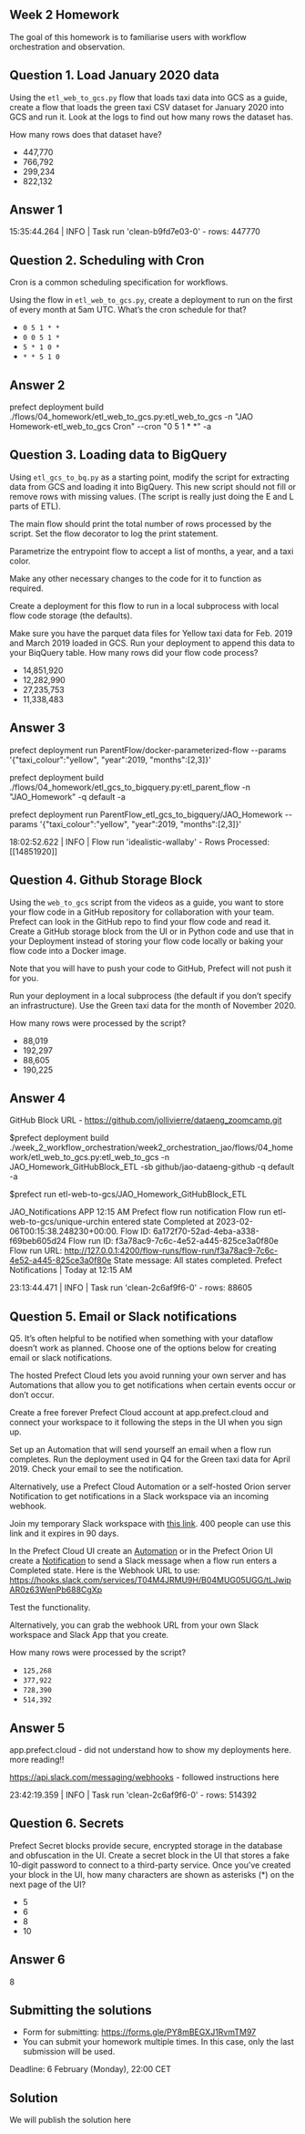 ## Week 2 Homework

The goal of this homework is to familiarise users with workflow orchestration and observation. 


## Question 1. Load January 2020 data

Using the `etl_web_to_gcs.py` flow that loads taxi data into GCS as a guide, create a flow that loads the green taxi CSV dataset for January 2020 into GCS and run it. Look at the logs to find out how many rows the dataset has.

How many rows does that dataset have?

* 447,770
* 766,792
* 299,234
* 822,132


## Answer 1

15:35:44.264 | INFO    | Task run 'clean-b9fd7e03-0' - rows: 447770




## Question 2. Scheduling with Cron

Cron is a common scheduling specification for workflows. 

Using the flow in `etl_web_to_gcs.py`, create a deployment to run on the first of every month at 5am UTC. What’s the cron schedule for that?

- `0 5 1 * *`
- `0 0 5 1 *`
- `5 * 1 0 *`
- `* * 5 1 0`


## Answer 2

prefect deployment build  ./flows/04_homework/etl_web_to_gcs.py:etl_web_to_gcs -n "JAO Homework-etl_web_to_gcs Cron" --cron "0 5 1 * *" -a




## Question 3. Loading data to BigQuery 

Using `etl_gcs_to_bq.py` as a starting point, modify the script for extracting data from GCS and loading it into BigQuery. This new script should not fill or remove rows with missing values. (The script is really just doing the E and L parts of ETL).

The main flow should print the total number of rows processed by the script. Set the flow decorator to log the print statement.

Parametrize the entrypoint flow to accept a list of months, a year, and a taxi color. 

Make any other necessary changes to the code for it to function as required.

Create a deployment for this flow to run in a local subprocess with local flow code storage (the defaults).

Make sure you have the parquet data files for Yellow taxi data for Feb. 2019 and March 2019 loaded in GCS. Run your deployment to append this data to your BiqQuery table. How many rows did your flow code process?

- 14,851,920
- 12,282,990
- 27,235,753
- 11,338,483


## Answer 3
 prefect deployment run ParentFlow/docker-parameterized-flow --params '{"taxi_colour":"yellow", "year":2019, "months":[2,3]}'

 prefect deployment build  ./flows/04_homework/etl_gcs_to_bigquery.py:etl_parent_flow -n "JAO_Homework" -q default -a

 prefect deployment run ParentFlow_etl_gcs_to_bigquery/JAO_Homework --params '{"taxi_colour":"yellow", "year":2019, "months":[2,3]}'

18:02:52.622 | INFO    | Flow run 'idealistic-wallaby' - Rows Processed: [[14851920]]




## Question 4. Github Storage Block

Using the `web_to_gcs` script from the videos as a guide, you want to store your flow code in a GitHub repository for collaboration with your team. Prefect can look in the GitHub repo to find your flow code and read it. Create a GitHub storage block from the UI or in Python code and use that in your Deployment instead of storing your flow code locally or baking your flow code into a Docker image. 

Note that you will have to push your code to GitHub, Prefect will not push it for you.

Run your deployment in a local subprocess (the default if you don’t specify an infrastructure). Use the Green taxi data for the month of November 2020.

How many rows were processed by the script?

- 88,019
- 192,297
- 88,605
- 190,225


## Answer 4
GitHub Block URL - https://github.com/jollivierre/dataeng_zoomcamp.git

$prefect deployment build ./week_2_workflow_orchestration/week2_orchestration_jao/flows/04_homework/etl_web_to_gcs.py:etl_web_to_gcs -n JAO_Homework_GitHubBlock_ETL -sb github/jao-dataeng-github -q default -a

$prefect run etl-web-to-gcs/JAO_Homework_GitHubBlock_ETL

JAO_Notifications
APP  12:15 AM
Prefect flow run notification
Flow run etl-web-to-gcs/unique-urchin entered state Completed at 2023-02-06T00:15:38.248230+00:00.
Flow ID: 6a172f70-52ad-4eba-a338-f69beb605d24
Flow run ID: f3a78ac9-7c6c-4e52-a445-825ce3a0f80e
Flow run URL: http://127.0.0.1:4200/flow-runs/flow-run/f3a78ac9-7c6c-4e52-a445-825ce3a0f80e
State message: All states completed.
Prefect Notifications | Today at 12:15 AM

23:13:44.471 | INFO    | Task run 'clean-2c6af9f6-0' - rows: 88605




## Question 5. Email or Slack notifications

Q5. It’s often helpful to be notified when something with your dataflow doesn’t work as planned. Choose one of the options below for creating email or slack notifications.

The hosted Prefect Cloud lets you avoid running your own server and has Automations that allow you to get notifications when certain events occur or don’t occur. 

Create a free forever Prefect Cloud account at app.prefect.cloud and connect your workspace to it following the steps in the UI when you sign up. 

Set up an Automation that will send yourself an email when a flow run completes. Run the deployment used in Q4 for the Green taxi data for April 2019. Check your email to see the notification.

Alternatively, use a Prefect Cloud Automation or a self-hosted Orion server Notification to get notifications in a Slack workspace via an incoming webhook. 

Join my temporary Slack workspace with [this link](https://join.slack.com/t/temp-notify/shared_invite/zt-1odklt4wh-hH~b89HN8MjMrPGEaOlxIw). 400 people can use this link and it expires in 90 days. 

In the Prefect Cloud UI create an [Automation](https://docs.prefect.io/ui/automations) or in the Prefect Orion UI create a [Notification](https://docs.prefect.io/ui/notifications/) to send a Slack message when a flow run enters a Completed state. Here is the Webhook URL to use: https://hooks.slack.com/services/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

Test the functionality.

Alternatively, you can grab the webhook URL from your own Slack workspace and Slack App that you create. 


How many rows were processed by the script?

- `125,268`
- `377,922`
- `728,390`
- `514,392`


## Answer 5

app.prefect.cloud - did not understand how to show my deployments here. more reading!!

https://api.slack.com/messaging/webhooks - followed instructions here



23:42:19.359 | INFO    | Task run 'clean-2c6af9f6-0' - rows: 514392





## Question 6. Secrets

Prefect Secret blocks provide secure, encrypted storage in the database and obfuscation in the UI. Create a secret block in the UI that stores a fake 10-digit password to connect to a third-party service. Once you’ve created your block in the UI, how many characters are shown as asterisks (*) on the next page of the UI?

- 5
- 6
- 8
- 10


## Answer 6

8



## Submitting the solutions

* Form for submitting: https://forms.gle/PY8mBEGXJ1RvmTM97
* You can submit your homework multiple times. In this case, only the last submission will be used. 

Deadline: 6 February (Monday), 22:00 CET


## Solution

We will publish the solution here
